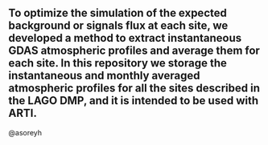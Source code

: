 To optimize the simulation of the expected background or signals flux at each site, we developed a method to extract instantaneous GDAS atmospheric profiles and average them for each site. In this repository we storage the instantaneous and monthly averaged atmospheric profiles for all the sites described in the LAGO DMP, and it is intended to be used with ARTI.
--
@asoreyh
